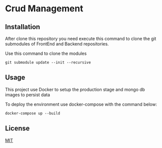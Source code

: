 # Crud Management

## Installation

After clone this repository you need execute this command to clone the git submodules of FrontEnd and Backend repositories.

Use this command to clone the modules

```docker
git submodule update --init --recursive
```

## Usage

This project use Docker to setup the production stage and mongo db images to persist data

To deploy the environment use docker-compose with the command below:

```docker
docker-compose up --build
```

## License
[MIT](https://choosealicense.com/licenses/mit/)